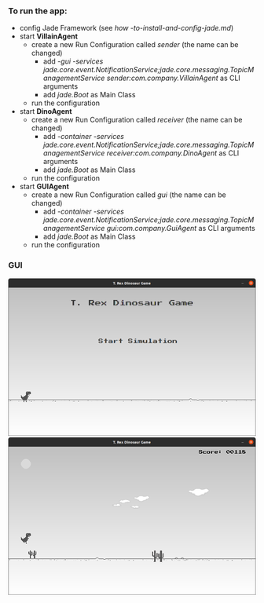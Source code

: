 ### To run the app:

- config Jade Framework (see *how -to-install-and-config-jade.md*)
- start **VillainAgent**
	- create a new Run Configuration called *sender* (the name can be changed) 
		- add *-gui -services jade.core.event.NotificationService;jade.core.messaging.TopicManagementService sender:com.company.VillainAgent* as CLI arguments
		- add *jade.Boot* as Main Class
	- run the configuration
- start **DinoAgent** 
	- create a new Run Configuration called *receiver* (the name can be changed) 
		- add *-container -services jade.core.event.NotificationService;jade.core.messaging.TopicManagementService receiver:com.company.DinoAgent* as CLI arguments
		- add *jade.Boot* as Main Class
	- run the configuration
- start **GUIAgent** 
	- create a new Run Configuration called *gui* (the name can be changed)
		- add *-container -services jade.core.event.NotificationService;jade.core.messaging.TopicManagementService gui:com.company.GuiAgent* as CLI arguments
		- add *jade.Boot* as Main Class
	- run the configuration	
	
### GUI


![Screenshot](https://github.com/teofanaenachioiu/Dino-T-Rex-Simulation/blob/main/Dino-T-Rex-Simulation/images/start-game.png)
![Screenshot](https://github.com/teofanaenachioiu/Dino-T-Rex-Simulation/blob/main/Dino-T-Rex-Simulation/images/simulation.png)

